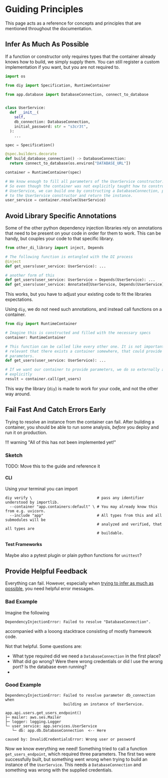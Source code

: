 # Guiding Principles

This page acts as a reference for concepts and principles that are mentioned throughout the documentation.

## Infer As Much As Possible

If a function or constructor only requires types that the container already knows how to build, we simply supply them.
You can still register a custom implementation if you want, but you are not required to.

```python
import os

from diy import Specification, RuntimeContainer

from app.database import DatabaseConnection, connect_to_database


class UserService:
  def __init__(
    self,
    db_connection: DatabaseConnection,
    initial_password: str = "s3cr3t",
  ):
    ...

spec = Specification()

@spec.builders.decorate
def build_database_connection() -> DatabaseConnection:
  return connect_to_database(os.environ["DATABASE_URL"])

container = RuntimeContainer(spec)

# We know enough to fill all parameters of the UserService constructor.
# So even though the container was not explicitly taught how to construct a
# UserService, we can build one by constructing a DatabaseConnection, pass it
# to the UserService constructor and return the instance.
user_service = container.resolve(UserService)
```

## Avoid Library Specific Annotations

Some of the other python dependency injection libraries rely on annotations
that need to be present on your code in order for them to work. This can be
handy, but couples your code to that specific library.

```python
from other_di_library import inject, Depends

# The following function is entangled with the DI process
@inject
def get_users(user_service: UserService): ...

# another form of this
def get_users(user_service: UserService = Depends(UserService): ...
def get_users(user_service: Annotated[UserService, Depends(UserService)]): ...
```

This works, but you have to adjust your existing code to fit the libraries
expectations.

Using `diy`, we do not need such annotations, and instead call functions on a
container.

```python
from diy import RuntimeContainer

# Imagine this is constructed and filled with the necessary specs
container: RuntimeContainer

# This function can be called like every other one. It is not important or
# relevant that there exists a container somewhere, that could provide it with
# parameters.
def get_users(user_service: UserService): ...

# If we want our container to provide parameters, we do so externally and
# explicitly
result = container.call(get_users)
```

This way the library (`diy`) is made to work for your code, and not the other
way around.

## Fail Fast And Catch Errors Early

Trying to resolve an instance from the container can fail.
After building a container, you should be able to run some analysis, _before_
you deploy and run it on production.

!!! warning "All of this has not been implemented yet!"

### Sketch

TODO: Move this to the guide and reference it

#### CLI

Using your terminal you can import

```shell
diy verify \                             # pass any identifier understood by importlib.
  --container "app.containers:default" \ # You may already know this from e.g. uvicorn.
  --include "app"                        # All types from this and all submodules will be
                                         # analyzed and verified, that all types are
                                         # buildable.
```

#### Test Frameworks

Maybe also a pytest plugin or plain python functions for `unittest`?

## Provide Helpful Feedback

Everything can fail.
However, especially when
[trying to infer as much as possible](#infer-as-much-as-possible), you need
helpful error messages.

### Bad Example

Imagine the following

```
DependencyInjectionError: Failed to resolve "DatabaseConnection".
```

accompanied with a looong stacktrace consisting of mostly framework code.

Not that helpful.
Some questions are:

- What type required did we need a `DatabaseConnection` in the first place?
- What did go wrong? Were there wrong credentials or did I use the wrong port? Is the database even running?
- 

### Good Example

```
DependencyInjectionError: Failed to resolve parameter db_connection when
                          building an instance of UserService.

app.api.users.get_users_endpoint()
├─ mailer: aws.ses.Mailer
├─ logger: logging.Logger
└─ user_service: app.services.UserService
   └─ db: app.db.DatabaseConnection  <-- Here

caused by: InvalidCredentialsError: Wrong user or password
```

Now we know everything we need!
Something tried to call a function `get_users_endpoint`, which required three
parameters. The first two were successfully built, but something went wrong
when trying to build an instance of the `UserService`. This needs a
`DatabaseConnection` and something was wrong with the supplied credentials.
